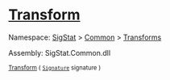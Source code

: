 # [Transform](./HSCPThinning-100663662.md)

Namespace: [SigStat]() > [Common](./../../README.md) > [Transforms](./../README.md)

Assembly: SigStat.Common.dll

<sub>[Transform](./HSCPThinning-100663662.md) ( [`Signature`](./../../Signature.md) signature )         <div style = "text-align: right" ></div></sub>
